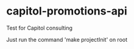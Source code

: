 # capitol-promotions-api
Test for Capitol consulting

Just run the command 'make projectInit' on root 
